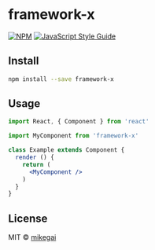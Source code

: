 # framework-x

> 

[![NPM](https://img.shields.io/npm/v/framework-x.svg)](https://www.npmjs.com/package/framework-x) [![JavaScript Style Guide](https://img.shields.io/badge/code_style-standard-brightgreen.svg)](https://standardjs.com)

## Install

```bash
npm install --save framework-x
```

## Usage

```jsx
import React, { Component } from 'react'

import MyComponent from 'framework-x'

class Example extends Component {
  render () {
    return (
      <MyComponent />
    )
  }
}
```

## License

MIT © [mikegai](https://github.com/mikegai)
